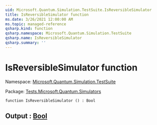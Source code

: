 ```yaml
---
uid: Microsoft.Quantum.Simulation.TestSuite.IsReversibleSimulator
title: IsReversibleSimulator function
ms.date: 3/26/2021 12:00:00 AM
ms.topic: managed-reference
qsharp.kind: function
qsharp.namespace: Microsoft.Quantum.Simulation.TestSuite
qsharp.name: IsReversibleSimulator
qsharp.summary: ''
---
```


# IsReversibleSimulator function

Namespace: [Microsoft.Quantum.Simulation.TestSuite](xref:Microsoft.Quantum.Simulation.TestSuite)

Package: [Tests.Microsoft.Quantum.Simulators](https://nuget.org/packages/Tests.Microsoft.Quantum.Simulators)




```qsharp
function IsReversibleSimulator () : Bool
```


## Output : [Bool](xref:microsoft.quantum.lang-ref.bool)

